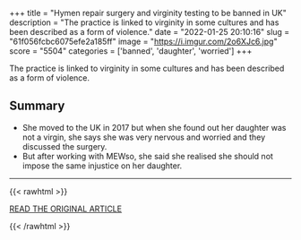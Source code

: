 +++
title = "Hymen repair surgery and virginity testing to be banned in UK"
description = "The practice is linked to virginity in some cultures and has been described as a form of violence."
date = "2022-01-25 20:10:16"
slug = "61f056fcbc6075efe2a185ff"
image = "https://i.imgur.com/2o6XJc6.jpg"
score = "5504"
categories = ['banned', 'daughter', 'worried']
+++

The practice is linked to virginity in some cultures and has been described as a form of violence.

## Summary

- She moved to the UK in 2017 but when she found out her daughter was not a virgin, she says she was very nervous and worried and they discussed the surgery.
- But after working with MEWso, she said she realised she should not impose the same injustice on her daughter.

---

{{< rawhtml >}}
  <p class="article-category">
    <a target="_blank" href="https://www.bbc.com/news/uk-politics-59960177">READ THE ORIGINAL ARTICLE</a>
  </p>
{{< /rawhtml >}}
